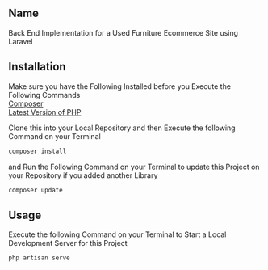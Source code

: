 ## Name
Back End Implementation for a Used Furniture Ecommerce Site using Laravel

## Installation
Make sure you have the Following Installed before you Execute the Following Commands <br> 
[Composer](https://getcomposer.org/) <br> 
[Latest Version of PHP](https://www.php.net/) <br> 

Clone this into your Local Repository and then Execute the following Command on your Terminal
```bash
composer install
```

and Run the Following Command on your Terminal to update this Project on your Repository if you added another Library
```bash
composer update
```

## Usage
Execute the following Command on your Terminal to Start a Local Development Server for this Project
```bash
php artisan serve
```
